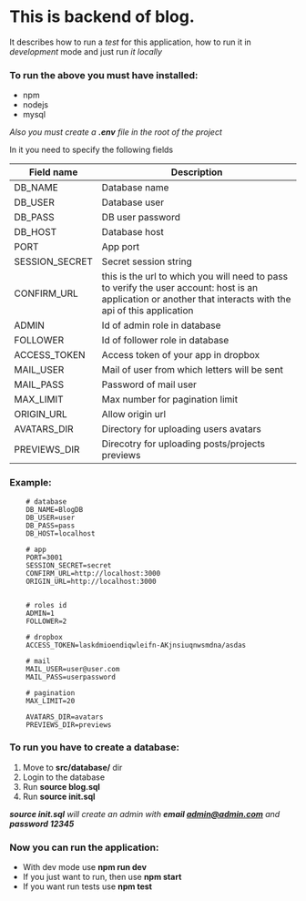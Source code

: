 # This is backend of  blog.

It describes how to run a *test* for this application, 
how to run it in *development* mode and just run *it locally*

### To run the above you must have installed:
* npm 
* nodejs
* mysql 

_Also you must create a **.env** file in the root of the project_

In it you need to specify the following fields

|Field name     | Description           |
|---------------|-----------------------|
|DB_NAME        | Database name         |
|DB_USER        | Database user         |
|DB_PASS        | DB user password      | 
|DB_HOST        | Database host         |
|PORT           | App port              |
|SESSION_SECRET | Secret session string |
|CONFIRM_URL    | this is the url to which you will need to pass to verify the user account: host is an application or another that interacts with the api of this application|
|ADMIN          | Id of admin role in database |
|FOLLOWER       | Id of follower role in database |
|ACCESS_TOKEN   | Access token of your app in dropbox |
|MAIL_USER      | Mail of user from which letters will be sent |
|MAIL_PASS      | Password of mail user |
|MAX_LIMIT          | Max number for pagination limit |
|ORIGIN_URL         | Allow origin url |
|AVATARS_DIR    | Directory for uploading users avatars |
|PREVIEWS_DIR   | Direcotry for uploading posts/projects previews |

### Example:
```
    # database
    DB_NAME=BlogDB
    DB_USER=user
    DB_PASS=pass
    DB_HOST=localhost
    
    # app
    PORT=3001
    SESSION_SECRET=secret
    CONFIRM_URL=http://localhost:3000
    ORIGIN_URL=http://localhost:3000

    
    # roles id
    ADMIN=1
    FOLLOWER=2
    
    # dropbox
    ACCESS_TOKEN=laskdmioendiqwleifn-AKjnsiuqnwsmdna/asdas
    
    # mail
    MAIL_USER=user@user.com
    MAIL_PASS=userpassword

    # pagination
    MAX_LIMIT=20

    AVATARS_DIR=avatars
    PREVIEWS_DIR=previews
```

### To run you have to create a database:
1. Move to __src/database/__ dir 
1. Login to the database
1. Run __source blog.sql__
1. Run __source init.sql__

_**source init.sql** will create an admin with **email admin@admin.com** and **password 12345**_

### Now you can run the application:
* With dev mode use **npm run dev**
* If you just want to run, then use **npm start**
* If you want run tests use **npm test**